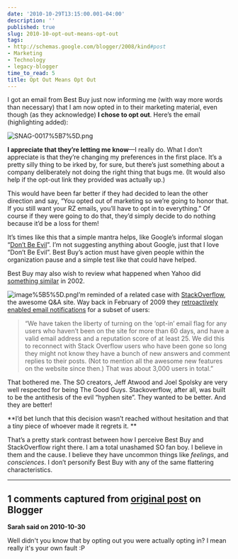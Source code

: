 ```yaml
---
date: '2010-10-29T13:15:00.001-04:00'
description: ''
published: true
slug: 2010-10-opt-out-means-opt-out
tags:
- http://schemas.google.com/blogger/2008/kind#post
- Marketing
- Technology
- legacy-blogger
time_to_read: 5
title: Opt Out Means Opt Out
---
```



I got an email from Best Buy just now informing me (with way more words than necessary) that I am now opted in to their marketing material, even though (as they acknowledge) **I chose to opt out**. Here’s the email (highlighting added):

![SNAG-0017%5B7%5D.png](SNAG-0017%5B7%5D.png)

**I appreciate that they’re letting me know**—I really do. What I don’t appreciate is that they’re changing my preferences in the first place. It’s a pretty silly thing to be irked by, for sure, but there’s just something about a company deliberately not doing the right thing that bugs me. (It would also help if the opt-out link they provided was actually up.)

This would have been far better if they had decided to lean the other direction and say, “You opted out of marketing so we’re going to honor that. If you still want your RZ emails, you’ll have to opt in to everything.” Of course if they were going to do that, they’d simply decide to do nothing because it’d be a loss for them!

It’s times like this that a simple mantra helps, like Google’s informal slogan “[Don’t Be Evil](http://en.wikipedia.org/wiki/Don't_be_evil)”. I’m not suggesting anything about Google, just that I love “Don’t Be Evil”. Best Buy’s action must have given people within the organization pause and a simple test like that could have helped.

Best Buy may also wish to review what happened when Yahoo did [something similar](http://www.wired.com/politics/security/news/2002/04/51461) in 2002. 

![image%5B5%5D.png](image%5B5%5D.png)I’m reminded of a related case with [StackOverflow](http://stackoverflow.com/), the awesome Q&amp;A site. Way back in February of 2009 they [retroactively enabled email notifications](http://blog.stackoverflow.com/2009/02/now-showing-email-notifications/) for a subset of users:
<blockquote> 

“We have taken the liberty of turning on the ‘opt-in’ email flag for any users who haven’t been on the site for more than 60 days, and have a valid email address and a reputation score of at least 25. We did this to reconnect with Stack Overflow users who have been gone so long they might not know they have a bunch of new answers and comment replies to their posts. (Not to mention all the awesome new features on the website since then.) That was about 3,000 users in total.”
</blockquote>

That bothered me. The SO creators, Jeff Atwood and Joel Spolsky are very well respected for being The Good Guys. Stackoverflow, after all, was built to be the antithesis of the evil “hyphen site”. They wanted to be better. And they are better!

**I’d bet lunch that this decision wasn’t reached without hesitation and that a tiny piece of whoever made it regrets it. **

That’s a pretty stark contrast between how I perceive Best Buy and StackOverflow right there. I am a total unashamed SO fan boy. I believe in them and the cause. I believe they have uncommon things like *feelings*, and *consciences*. I don’t personify Best Buy with any of the same flattering characteristics.

---

## 1 comments captured from [original post](https://blog.wassupy.com/2010/10/opt-out-means-opt-out.html) on Blogger

**Sarah said on 2010-10-30**

Well didn't you know that by opting out you were actually opting in?  I mean really it's your own fault :P

